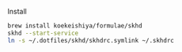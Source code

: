 Install

```bash
brew install koekeishiya/formulae/skhd
skhd --start-service
ln -s ~/.dotfiles/skhd/skhdrc.symlink ~/.skhdrc
```